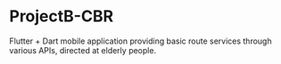 # ProjectB-CBR
Flutter + Dart mobile application providing basic route services through various APIs, directed at elderly people.
